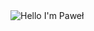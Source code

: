 <img alt="Hello I'm Paweł" align="center" src="https://readme-typing-svg.demolab.com?font=Fira+Code&pause=1000&color=217397&width=435&lines=Hello+i'm+Pawe%C5%82">
